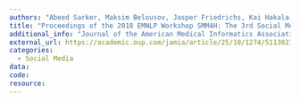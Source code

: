 ```yaml
---
authors: "Abeed Sarker, Maksim Belousov, Jasper Friedrichs, Kai Hakala, Svetlana Kiritchenko, Farrokh Mehryary, Sifei Han, Tung Tran, Anthony Rios, Ramakanth Kavuluru, Berry de Bruijn, Filip Ginter, Debanjan Mahata, Saif M Mohammad, Goran Nenadic, Graciela Gonzalez-Hernandez"
title: "Proceedings of the 2018 EMNLP Workshop SMM4H: The 3rd Social Media Mining for Health Applications Workshop & Shared Task."
additional_info: "Journal of the American Medical Informatics Association"
external_url: https://academic.oup.com/jamia/article/25/10/1274/5113021
categories:
  - Social Media
data:
code:
resource:
---
```

